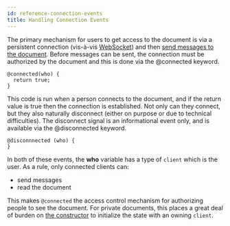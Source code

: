 ```yaml
---
id: reference-connection-events
title: Handling Connection Events
---
```


The primary mechanism for users to get access to the document is via a persistent connection (vis-à-vis [WebSocket](https://developer.mozilla.org/en-US/docs/Web/API/WebSockets_API)) and then [send messages to the document](/docs/reference-channels-handlers-futures). Before messages can be sent, the connection must be authorized by the document and this is done via the @connected keyword.

```adama
@connected(who) {
  return true;
}
```

This code is run when a person connects to the document, and if the return value is true then the connection is established. Not only can they connect, but they also naturally disconnect (either on purpose or due to technical difficulties). The disconnect signal is an informational event only, and is available via the @disconnected keyword.

```adama
@disconnnected (who) {	
}
```

In both of these events, the **who** variable has a type of ```client``` which is the user. As a rule, only connected clients can:
* send messages
* read the document

This makes ```@connected``` the access control mechanism for authorizing people to see the document. For private documents, this places a great deal of burden on [the constructor](/docs/reference-constructor) to initialize the state with an owning ```client```.
